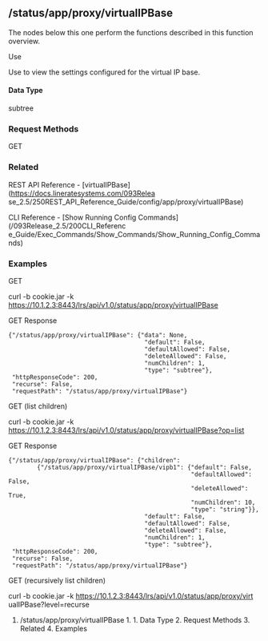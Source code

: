 ## /status/app/proxy/virtualIPBase

The nodes below this one perform the functions described in this function
overview.

Use

Use to view the settings configured for the virtual IP base.

#### Data Type

subtree

### Request Methods

GET

### Related

REST API Reference - [virtualIPBase](https://docs.lineratesystems.com/093Relea
se_2.5/250REST_API_Reference_Guide/config/app/proxy/virtualIPBase)

CLI Reference - [Show Running Config Commands](/093Release_2.5/200CLI_Referenc
e_Guide/Exec_Commands/Show_Commands/Show_Running_Config_Commands)

### Examples

GET

curl -b cookie.jar -k
https://10.1.2.3:8443/lrs/api/v1.0/status/app/proxy/virtualIPBase

GET Response

    
    
    {"/status/app/proxy/virtualIPBase": {"data": None,
                                          "default": False,
                                          "defaultAllowed": False,
                                          "deleteAllowed": False,
                                          "numChildren": 1,
                                          "type": "subtree"},
     "httpResponseCode": 200,
     "recurse": False,
     "requestPath": "/status/app/proxy/virtualIPBase"}
    

GET (list children)

curl -b cookie.jar -k
https://10.1.2.3:8443/lrs/api/v1.0/status/app/proxy/virtualIPBase?op=list

GET Response

    
    
    {"/status/app/proxy/virtualIPBase": {"children": 
            {"/status/app/proxy/virtualIPBase/vipb1": {"default": False,
                                                       "defaultAllowed": False,
                                                       "deleteAllowed": True,
                                                       "numChildren": 10,
                                                       "type": "string"}},
                                          "default": False,
                                          "defaultAllowed": False,
                                          "deleteAllowed": False,
                                          "numChildren": 1,
                                          "type": "subtree"},
     "httpResponseCode": 200,
     "recurse": False,
     "requestPath": "/status/app/proxy/virtualIPBase"}
    

GET (recursively list children)

curl -b cookie.jar -k https://10.1.2.3:8443/lrs/api/v1.0/status/app/proxy/virt
ualIPBase?level=recurse

  1. /status/app/proxy/virtualIPBase
    1.       1. Data Type
    2. Request Methods
    3. Related
    4. Examples

